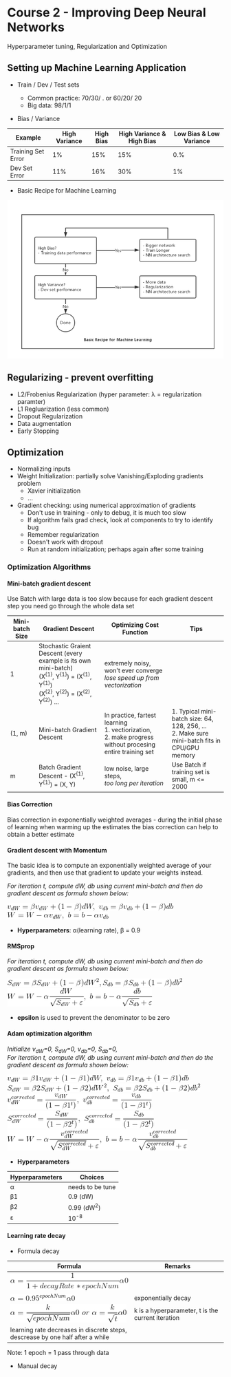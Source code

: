 # Course 2 - Improving Deep Neural Networks
Hyperparameter tuning, Regularization and Optimization

## Setting up Machine Learning Application
* Train / Dev / Test sets
    * Common practice: 70/30/ . or 60/20/ 20
    * Big data: 98/1/1


* Bias / Variance

Example | High Variance | High Bias | High Variance & High Bias | Low Bias & Low Variance
|---|---|---|---|---
Training Set Error | 1% | 15% | 15% |0.%
Dev Set Error | 11% | 16% | 30% | 1%

* Basic Recipe for Machine Learning

![Basic Recipe for machine learning](images/basic-recipe-for-ml.png)

## Regularizing - prevent overfitting

* L2/Frobenius Regularization (hyper parameter: λ = regularization paramter)
* L1 Regluarization (less common)
* Dropout Regularization
* Data augmentation
* Early Stopping


## Optimization
* Normalizing inputs
* Weight Initialization: partially solve Vanishing/Exploding gradients problem
    * Xavier initialization
    * ...
* Gradient checking: using numerical approximation of gradients
    * Don't use in training - only to debug, it is much too slow
    * If algorithm fails grad check, look at components to try to identify bug
    * Remember regularization
    * Doesn't work with dropout
    * Run at random initialization; perhaps again after some training

### Optimization Algorithms
#### Mini-batch gradient descent
Use Batch with large data is too slow because for each gradient descent step you need go through the whole data set


Mini-batch Size | Gradient Descent | Optimizing Cost Function | Tips
---|---|---|---
1 | Stochastic Graient Descent (every example is its own mini-batch) <br> (X<sup>{1}</sup>, Y<sup>{1}</sup>) = (X<sup>(1)</sup>, Y<sup>(1)</sup>) <br>(X<sup>{2}</sup>, Y<sup>{2}</sup>) = (X<sup>(2)</sup>, Y<sup>(2)</sup>) ... | extremely noisy, won't ever converge<br>*lose speed up from vectorization* |
(1, m) | Mini-batch Gradient Descent | In practice, fartest learning<br>1. vectiorization, <br>2. make progress without procesing entire training set | 1. Typical mini-batch size: 64, 128, 256, ... <br>2. Make sure mini-batch fits in CPU/GPU memory
m | Batch Gradient Descent - (X<sup>{1}</sup>, Y<sup>{1}</sup>) = (X, Y) | low noise, large steps, <br>*too long per iteration* | Use Batch if training set is small, m <= 2000

#### Bias Correction
Bias correction in exponentially weighted averages - during the initial phase of learning when warming up the estimates the bias correction can help to obtain a better estimate

#### Gradient descent with Momentum
The basic idea is to compute an exponentially weighted average of your gradients, and then use that gradient to update your weights instead.

*For iteration t, compute dW, db using current mini-batch and then do gradient descent as formula shown below:*

![momentum_vdw_vdb](images/momentum_vdw_vdb.gif) <br>![momentum_w_b](images/momentum_w_b.gif)

* **Hyperparameters**: α(learning rate), β = 0.9

#### RMSprop

*For iteration t, compute dW, db using current mini-batch and then do gradient descent as formula shown below:*

![rms_sdW_sdb](images/rms_sdW_sdb.gif) <br> ![rms_W_b](images/rms_w_b.gif)

* **epsilon** is used to prevent the denominator to be zero

#### Adam optimization algorithm

*Initialize v<sub>dW</sub>=0, S<sub>dW</sub>=0, v<sub>db</sub>=0, S<sub>db</sub>=0, <br>For iteration t, compute dW, db using current mini-batch and then do the gradient descent as formula shown below:*

![adam_momentum_vdw_vdb](images/adam_momentum_vdw_vdb.gif) <br> ![adam_rms_sdw_sdb](images/adam_rms_sdw_sdb.gif) <br> ![adam_momentum_vdw_vdb_corrected](images/adam_momentum_vdw_vdb_corrected.gif) <br> ![adam_rms_sdw_sdb_corrected](images/adam_rms_sdw_sdb_corrected.gif) <br>![adam_w_b](images/adam_w_b.gif)

* **Hyperparameters**

Hyperparameters | Choices
---|---
α|needs to be tune
β1|0.9 (dW)
β2|0.99 (dW<sup>2</sup>)
ε|10<sup>-8</sup>

#### Learning rate decay
* Formula decay

Formula | Remarks
---|---
![epoch decay](images/lr_decay_epoch.gif)|
![exponentially decay](images/lr_decay_exp.gif)|exponentially decay
![constant decay](images/lr_decay_k.gif)| k is a hyperparameter, t is the current iteration
learning rate decreases in discrete steps, descrease by one half after a while|


Note: 1 epoch = 1 pass through data
* Manual decay
